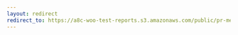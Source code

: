 ```yaml
---
layout: redirect
redirect_to: https://a8c-woo-test-reports.s3.amazonaws.com/public/pr-merge/41428/api/index.html
---
```

